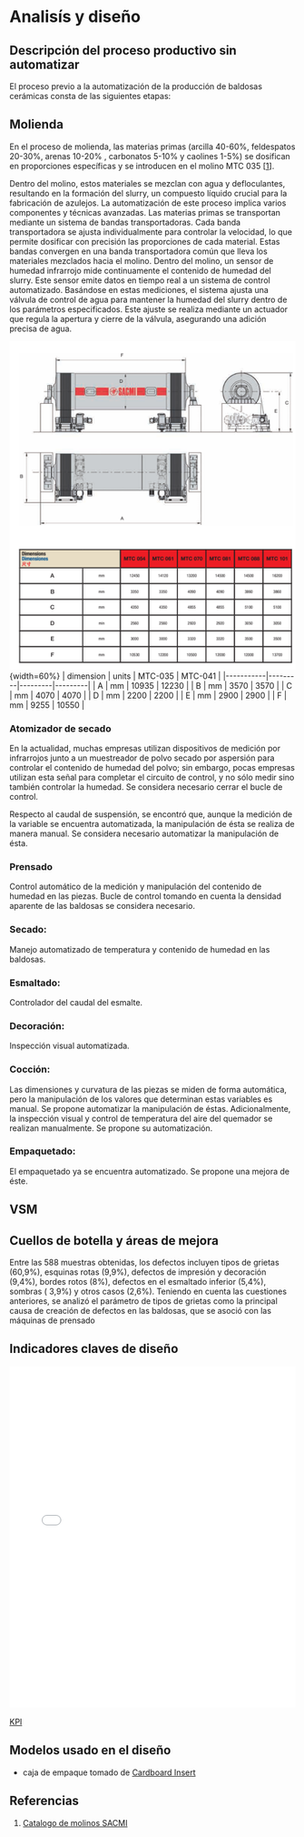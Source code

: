 # Analisís y  diseño


## Descripción del proceso productivo sin automatizar

El proceso previo a la automatización de la producción de baldosas cerámicas consta de las siguientes etapas:


## Molienda
En el proceso de molienda, las materias primas (arcilla 40-60%, feldespatos  20-30%, arenas 10-20% , carbonatos 5-10% y caolines 1-5%) se dosifican en proporciones específicas y se introducen en el molino MTC 035 [[1](#referencias)]. 

Dentro del molino, estos materiales se mezclan con agua y defloculantes, resultando en la formación del slurry, un compuesto líquido crucial para la fabricación de azulejos. La automatización de este proceso implica varios componentes y técnicas avanzadas.
Las materias primas se transportan mediante un sistema de bandas transportadoras. Cada banda transportadora se ajusta individualmente para controlar la velocidad, lo que permite dosificar con precisión las proporciones de cada material. Estas bandas convergen en una banda transportadora común que lleva los materiales mezclados hacia el molino.
Dentro del molino, un sensor de humedad infrarrojo mide continuamente el contenido de humedad del slurry. Este sensor emite datos en tiempo real a un sistema de control automatizado. Basándose en estas mediciones, el sistema ajusta una válvula de control de agua para mantener la humedad del slurry dentro de los parámetros especificados. Este ajuste se realiza mediante un actuador que regula la apertura y cierre de la válvula, asegurando una adición precisa de agua.

![especificaciones de molino](1-molino-SACMI-MTC.png){width=60%}
| dimension | units   | MTC-035 | MTC-041 |
|-----------|---------|---------|---------|
| A         | mm      | 10935   | 12230   |
| B         | mm      | 3570    | 3570    |
| C         | mm      | 4070    | 4070    |
| D         | mm      | 2200    | 2200    |
| E         | mm      | 2900    | 2900    |
| F         | mm      | 9255    | 10550   |


### Atomizador de secado
En la actualidad, muchas empresas utilizan dispositivos de medición por infrarrojos junto a un muestreador de polvo secado por aspersión para controlar el contenido de humedad del polvo; sin embargo, pocas empresas utilizan esta señal para completar el circuito de control, y no sólo medir sino también controlar la humedad. Se considera necesario cerrar el bucle de control. 

Respecto al caudal de suspensión, se encontró que, aunque la medición de la variable se encuentra automatizada, la manipulación de ésta se realiza de manera manual. Se considera necesario automatizar la manipulación de ésta.



### Prensado 

Control automático de la medición y manipulación del contenido de humedad en las piezas. 
Bucle de control tomando en cuenta la densidad aparente de las baldosas se considera necesario.

### Secado: 

Manejo automatizado de temperatura y contenido de humedad en las baldosas.

### Esmaltado: 

Controlador del caudal del esmalte.

### Decoración: 

Inspección visual automatizada.

### Cocción: 

Las dimensiones y curvatura de las piezas se miden de forma automática, pero la manipulación de los valores que determinan estas variables es manual. Se propone automatizar la manipulación de éstas. 
Adicionalmente, la inspección visual y control de temperatura del aire del quemador se realizan manualmente. Se propone su automatización.

### Empaquetado: 

El empaquetado ya se encuentra automatizado. Se propone una mejora de éste.	

## VSM


## Cuellos de botella y áreas de mejora 

Entre las 588 muestras obtenidas, los defectos incluyen tipos de grietas (60,9%), esquinas rotas (9,9%), defectos de impresión y decoración (9,4%), bordes rotos (8%), defectos en el esmaltado inferior (5,4%), sombras ( 3,9%) y otros casos (2,6%). Teniendo en cuenta las cuestiones anteriores, se analizó el parámetro de tipos de grietas como la principal causa de creación de defectos en las baldosas, que se asoció con las máquinas de prensado

## Indicadores claves de diseño 



<embed src="/Tile-Tech/KPI.pdf" type="application/pdf" width="100%" height="600px" />

[KPI](/KPI.pdf)


## Modelos usado en el diseño
- caja de empaque tomado de [Cardboard Insert](https://grabcad.com/library/cardboard-insert-1)



## Referencias
1. [Catalogo de molinos SACMI](/Tile-Tech/catalogos/1molienda_catalogo_Molino_MTC_SACMI.pdf)